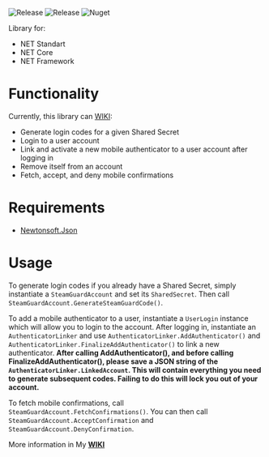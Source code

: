 ![Release](https://img.shields.io/github/v/release/AN0NCER/steam-lib "Currect Version")
![Release](https://img.shields.io/github/repo-size/AN0NCER/steam-lib "Currect Version")
![Nuget](https://img.shields.io/nuget/v/SteamAuthStandart)

Library for:
  - NET Standart
  - NET Core
  - NET Framework

# Functionality
Currently, this library can [WIKI](https://github.com/AN0NCER/steam-lib/wiki):

* Generate login codes for a given Shared Secret
* Login to a user account
* Link and activate a new mobile authenticator to a user account after logging in
* Remove itself from an account
* Fetch, accept, and deny mobile confirmations

# Requirements

* [Newtonsoft.Json](http://www.newtonsoft.com/json)

# Usage
To generate login codes if you already have a Shared Secret, simply instantiate a `SteamGuardAccount` and set its `SharedSecret`. Then call `SteamGuardAccount.GenerateSteamGuardCode()`.

To add a mobile authenticator to a user, instantiate a `UserLogin` instance which will allow you to login to the account. After logging in, instantiate an `AuthenticatorLinker` and use `AuthenticatorLinker.AddAuthenticator()` and `AuthenticatorLinker.FinalizeAddAuthenticator()` to link a new authenticator. **After calling AddAuthenticator(), and before calling FinalizeAddAuthenticator(), please save a JSON string of the `AuthenticatorLinker.LinkedAccount`. This will contain everything you need to generate subsequent codes. Failing to do this will lock you out of your account.**

To fetch mobile confirmations, call `SteamGuardAccount.FetchConfirmations()`. You can then call `SteamGuardAccount.AcceptConfirmation` and `SteamGuardAccount.DenyConfirmation`.

More information in My [**WIKI**](https://github.com/AN0NCER/steam-lib/wiki)
